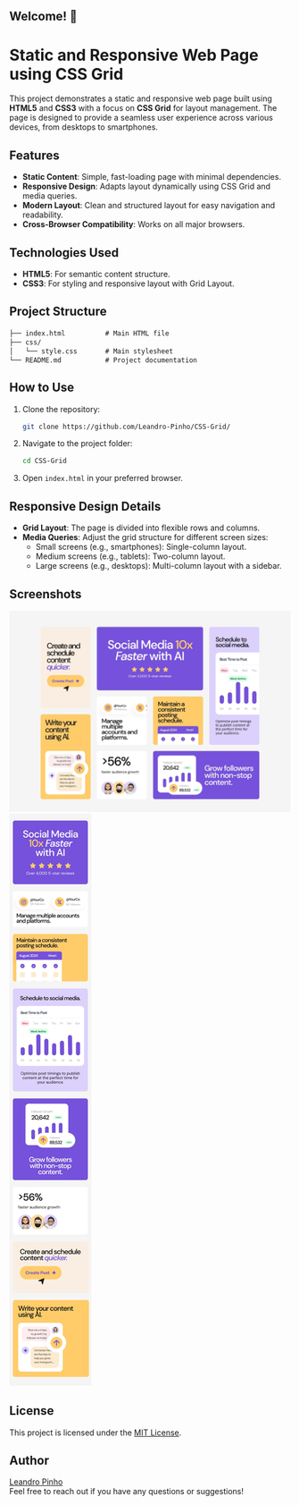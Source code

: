 ## Welcome! 👋

# Static and Responsive Web Page using CSS Grid

This project demonstrates a static and responsive web page built using **HTML5** and **CSS3** with a focus on **CSS Grid** for layout management. The page is designed to provide a seamless user experience across various devices, from desktops to smartphones.

## Features

- **Static Content**: Simple, fast-loading page with minimal dependencies.
- **Responsive Design**: Adapts layout dynamically using CSS Grid and media queries.
- **Modern Layout**: Clean and structured layout for easy navigation and readability.
- **Cross-Browser Compatibility**: Works on all major browsers.

## Technologies Used

- **HTML5**: For semantic content structure.
- **CSS3**: For styling and responsive layout with Grid Layout.

## Project Structure


```
├── index.html          # Main HTML file
├── css/
│   └── style.css       # Main stylesheet
└── README.md           # Project documentation
```

## How to Use

1. Clone the repository:
   ```bash
   git clone https://github.com/Leandro-Pinho/CSS-Grid/
   ```

2. Navigate to the project folder:
   ```bash
   cd CSS-Grid
   ```

3. Open `index.html` in your preferred browser.

## Responsive Design Details

- **Grid Layout**: The page is divided into flexible rows and columns.
- **Media Queries**: Adjust the grid structure for different screen sizes:
  - Small screens (e.g., smartphones): Single-column layout.
  - Medium screens (e.g., tablets): Two-column layout.
  - Large screens (e.g., desktops): Multi-column layout with a sidebar.

## Screenshots

![Design preview for the Bento grid coding challenge](./design/desktop-design.jpg)
![Design preview for the Bento grid coding challenge](./design/mobile-design.jpg)

## License

This project is licensed under the [MIT License](LICENSE).

## Author

[Leandro Pinho](https://github.com/Leandro-Pinho/)  
Feel free to reach out if you have any questions or suggestions!